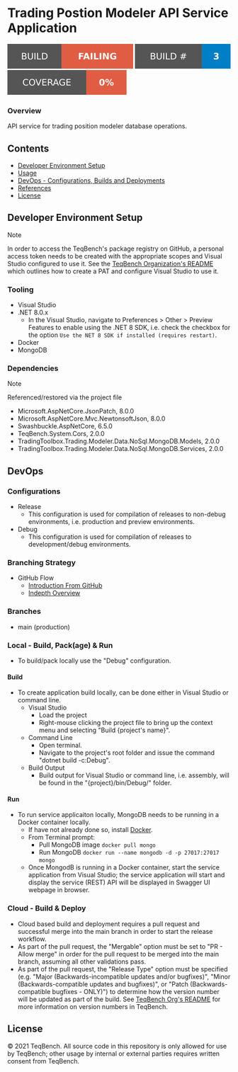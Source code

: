 ﻿# Trading Postion Modeler API Service Application

![Build Status Badge](.badges/build-status.svg) ![Build Number Badge](.badges/build-number.svg) ![Coverage](.badges/code-coverage.svg)

### Overview

API service for trading position modeler database operations.

## Contents

- [Developer Environment Setup](#Developer+Environment+Setup)
- [Usage](#Usage)
- [DevOps - Configurations, Builds and Deployments](#DevOps)
- [References](#References)
- [License](#License)

## Developer Environment Setup

> [!NOTE]
> In order to access the TeqBench's package registry on GitHub, a personal access token needs to be created with the appropriate scopes and Visual Studio configured to use it. See the [TeqBench Organization's README](https://github.com/teqbench) which outlines how to create a PAT and configure Visual Studio to use it.

### Tooling

- Visual Studio
- .NET 8.0.x
    - In the Visual Studio, navigate to Preferences > Other > Preview Features to enable using the .NET 8 SDK, i.e. check the checkbox for the option `Use the NET 8 SDK if installed (requires restart)`.
- Docker
- MongoDB

### Dependencies

> [!NOTE]
> Referenced/restored via the project file

- Microsoft.AspNetCore.JsonPatch, 8.0.0
- Microsoft.AspNetCore.Mvc.NewtonsoftJson, 8.0.0
- Swashbuckle.AspNetCore, 6.5.0
- TeqBench.System.Cors, 2.0.0
- TradingToolbox.Trading.Modeler.Data.NoSql.MongoDB.Models, 2.0.0
- TradingToolbox.Trading.Modeler.Data.NoSql.MongoDB.Services, 2.0.0

## DevOps

### Configurations

- Release
    - This configuration is used for compilation of releases to non-debug environments, i.e. production and preview environments.
- Debug
    - This configuration is used for compilation of releases to development/debug environments.

### Branching Strategy

- GitHub Flow
  - [Introduction From GitHub](https://docs.github.com/en/get-started/quickstart/github-flow)
  - [Indepth Overview](https://githubflow.github.io)

### Branches

- main (production)

### Local - Build, Pack(age) & Run

- To build/pack locally use the "Debug" configuration.

#### Build

- To create application build locally, can be done either in Visual Studio or command line.
  - Visual Studio
    - Load the project
    - Right-mouse clicking the project file to bring up the context menu and selecting "Build {project's name}".
  - Command Line
    - Open terminal.
    - Navigate to the project's root folder and issue the command "dotnet build -c:Debug".
  - Build Output
    - Build output for Visual Studio or command line, i.e. assembly, will be found in the "{project}/bin/Debug/" folder.
  
#### Run

- To run service applicaiton locally, MongoDB needs to be running in a Docker container locally.
    - If have not already done so, install [Docker](https://www.docker.com/products/docker-desktop/).
    - From Terminal prompt:
        - Pull MongoDB image `docker pull mongo`
        - Run MongoDB `docker run --name mongodb -d -p 27017:27017 mongo`
    - Once MongodB is running in a Docker container, start the service application from Visual Studio; the service application will start and display the service (REST) API will be displayed in Swagger UI webpage in browser.


### Cloud - Build & Deploy

- Cloud based build and deployment requires a pull request and successful merge into the main branch in order to start the release workflow.
- As part of the pull request, the "Mergable" option must be set to "PR - Allow merge" in order for the pull request to be merged into the main branch, assuming all other validations pass.
- As part of the pull request, the "Release Type" option must be specified (e.g. "Major (Backwards-incompatible updates and/or bugfixes)", "Minor (Backwards-compatible updates and bugfixes)", or "Patch (Backwards-compatible bugfixes - ONLY)") to determine how the version number will be updated as part of the build. See [TeqBench Org's README](https://github.com/teqbench#version-numbers-in-teqbench) for more information on version numbers in TeqBench.

## License
&copy; 2021 TeqBench. All source code in this repository is only allowed for use by TeqBench; other usage by internal or external parties requires written consent from TeqBench.
